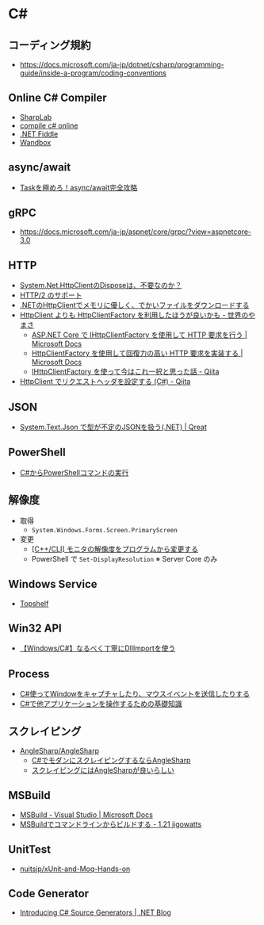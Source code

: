 # C#

## コーディング規約
- https://docs.microsoft.com/ja-jp/dotnet/csharp/programming-guide/inside-a-program/coding-conventions

## Online C# Compiler
- [SharpLab](https://sharplab.io/)
- [compile c# online](https://rextester.com/)
- [.NET Fiddle](https://dotnetfiddle.net/)
- [Wandbox](https://wandbox.org/)

## async/await
- [Taskを極めろ！async/await完全攻略](https://qiita.com/acple@github/items/8f63aacb13de9954c5da)

## gRPC
- https://docs.microsoft.com/ja-jp/aspnet/core/grpc/?view=aspnetcore-3.0

## HTTP
- [System.Net.HttpClientのDisposeは、不要なのか？](https://qiita.com/Temarin/items/1ea38d563e75fdacd051)
- [HTTP/2 のサポート](https://docs.microsoft.com/ja-jp/dotnet/core/whats-new/dotnet-core-3-0#http2-support)
- [.NETのHttpClientでメモリに優しく、でかいファイルをダウンロードする](https://qiita.com/thrzn41/items/2754bec8ebad97ecd7fd)
- [HttpClient よりも HttpClientFactory を利用したほうが良いかも - 世界のやまさ](https://blog.nnasaki.com/entry/2019/10/04/143936)
  - [ASP.NET Core で IHttpClientFactory を使用して HTTP 要求を行う | Microsoft Docs](https://docs.microsoft.com/ja-jp/aspnet/core/fundamentals/http-requests?view=aspnetcore-3.0)
  - [HttpClientFactory を使用して回復力の高い HTTP 要求を実装する | Microsoft Docs](https://docs.microsoft.com/ja-jp/dotnet/architecture/microservices/implement-resilient-applications/use-httpclientfactory-to-implement-resilient-http-requests)
  - [IHttpClientFactory を使って今はこれ一択と思った話 - Qiita](https://qiita.com/TsuyoshiUshio@github/items/7092fbc510772ce5db63)
- [HttpClient でリクエストヘッダを設定する (C#) - Qiita](https://qiita.com/c-yan/items/6e506399675e3cc56732)

## JSON
- [System.Text.Json で型が不定のJSONを扱う(.NET) | Qreat](https://qreat.tech/3292/)

## PowerShell
- [C#からPowerShellコマンドの実行](https://qiita.com/akihiro-o/items/bd0ff97f39f95df6c3e3)

## 解像度
- 取得
  - `System.Windows.Forms.Screen.PrimaryScreen`
- 変更
  - [[C++/CLI] モニタの解像度をプログラムから変更する](https://www.moonmile.net/blog/archives/4133)
  - PowerShell で `Set-DisplayResolution` ※ Server Core のみ

## Windows Service
- [Topshelf](https://github.com/Topshelf/Topshelf)

## Win32 API
- [【Windows/C#】なるべく丁寧にDllImportを使う](https://qiita.com/mitsu_at3/items/94807ee0b3bf34ffb6b2)

## Process
- [C#使ってWindowをキャプチャしたり、マウスイベントを送信したりする](http://kokeiro.hatenablog.com/entry/2018/03/26/235837)
- [C#で他アプリケーションを操作するための基礎知識](https://tech.sanwasystem.com/entry/2015/11/25/171004)

## スクレイピング
- [AngleSharp/AngleSharp](https://github.com/AngleSharp/AngleSharp)
  - [C#でモダンにスクレイピングするならAngleSharp](https://qiita.com/matarillo/items/a92e7efbfd2fdec62595)
  - [スクレイピングにはAngleSharpが良いらしい](http://tekitoumemo.hatenablog.com/entry/2018/09/21/005721)

## MSBuild
- [MSBuild - Visual Studio | Microsoft Docs](https://docs.microsoft.com/ja-jp/visualstudio/msbuild/msbuild?view=vs-2019)
- [MSBuildでコマンドラインからビルドする - 1.21 jigowatts](http://sh-yoshida.hatenablog.com/entry/2017/05/27/012755)

## UnitTest
- [nuitsjp/xUnit-and-Moq-Hands-on](https://github.com/nuitsjp/xUnit-and-Moq-Hands-on)

## Code Generator
- [Introducing C# Source Generators | .NET Blog](https://devblogs.microsoft.com/dotnet/introducing-c-source-generators/)
